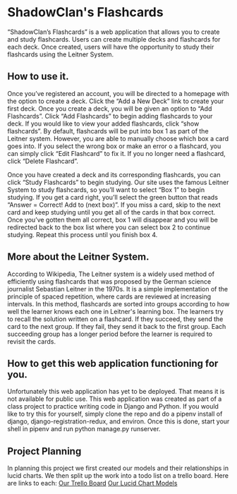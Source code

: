 # ShadowClan's Flashcards

“ShadowClan’s Flashcards” is a web application that allows you to create and study flashcards. Users can create multiple decks and flashcards for each deck. Once created, users will have the opportunity to study their flashcards using the Leitner System.

## How to use it.

Once you’ve registered an account, you will be directed to a homepage with the option to create a deck. Click the “Add a New Deck” link to create your first deck. Once you create a deck, you will be given an option to “Add Flashcards”. Click “Add Flashcards” to begin adding flashcards to your deck. If you would like to view your added flashcards, click “show flashcards”. By default, flashcards will be put into box 1 as part of the Leitner system. However, you are able to manually choose which box a card goes into. If you select the wrong box or make an error o a flashcard, you can simply click “Edit Flashcard” to fix it. If you no longer need a flashcard, click “Delete Flashcard”.

Once you have created a deck and its corresponding flashcards, you can click “Study Flashcards” to begin studying. Our site uses the famous Leitner System to study flashcards, so you’ll want to select “Box 1” to begin studying. If you get a card right, you’ll select the green button that reads “Answer = Correct! Add to (next box)”. If you miss a card, skip to the next card and keep studying until you get all of the cards in that box correct. Once you’ve gotten them all correct, box 1 will disappear and you will be redirected back to the box list where you can select box 2 to continue studying. Repeat this process until you finish box 4.

## More about the Leitner System.

According to Wikipedia, The Leitner system is a widely used method of efficiently using flashcards that was proposed by the German science journalist Sebastian Leitner in the 1970s. It is a simple implementation of the principle of spaced repetition, where cards are reviewed at increasing intervals. In this method, flashcards are sorted into groups according to how well the learner knows each one in Leitner's learning box. The learners try to recall the solution written on a flashcard. If they succeed, they send the card to the next group. If they fail, they send it back to the first group. Each succeeding group has a longer period before the learner is required to revisit the cards.

## How to get this web application functioning for you.

Unfortunately this web application has yet to be deployed. That means it is not available for public use. This web application was created as part of a class project to practice writing code in Django and Python. If you would like to try this for yourself, simply clone the repo and do a pipenv install of django, django-registration-redux, and environ. Once this is done, start your shell in pipenv and run python manage.py runserver.

## Project Planning

In planning this project we first created our models and their relationships in lucid charts. We then split up the work into a todo list on a trello board. Here are links to each:
[Our Trello Board](https://trello.com/b/dIgPBgnn/flashcard-shadowclan)
[Our Lucid Chart Models](https://lucid.app/lucidchart/3d502964-3799-4d63-93d0-5fc516f9695e/edit?invitationId=inv_bf5b73a4-6fba-47a7-9bd2-815d56a499ce)
